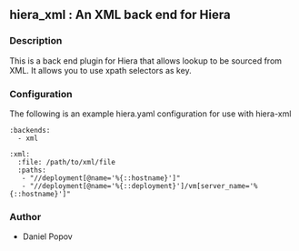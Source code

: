 ## hiera_xml : An XML back end for Hiera


### Description

This is a back end plugin for Hiera that allows lookup to be sourced from XML. It allows you to use xpath selectors as key.

### Configuration

The following is an example hiera.yaml configuration for use with hiera-xml

    :backends:
      - xml

    :xml:
      :file: /path/to/xml/file
      :paths:
       - "//deployment[@name='%{::hostname}']"
       - "//deployment[@name='%{::deployment}']/vm[server_name='%{::hostname}']"

### Author
* Daniel Popov

